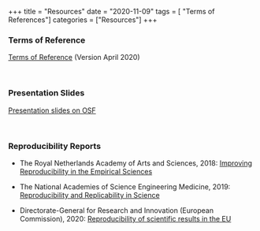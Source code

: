 +++
title = "Resources"
date = "2020-11-09"
tags = [ "Terms of References"]
categories = ["Resources"]
+++

### Terms of Reference
[Terms of Reference](20200311_SwissRN_Terms_of_Ref_V04.pdf) (Version April 2020)

&nbsp;

### Presentation Slides
[Presentation slides on OSF](https://osf.io/gzntw/)

&nbsp;

### Reproducibility Reports
* The Royal Netherlands Academy of Arts and Sciences, 2018: [Improving Reproducibility in the Empirical Sciences](https://www.knaw.nl/en/news/publications/replication-studies)

* The National Academies of Science Engineering Medicine, 2019:
[Reproducibility and Replicability in Science](https://www.nationalacademies.org/our-work/reproducibility-and-replicability-in-science)

* Directorate-General for Research and Innovation (European Commission), 2020: [Reproducibility of scientific results in the EU](https://op.europa.eu/en/publication-detail/-/publication/6bc538ad-344f-11eb-b27b-01aa75ed71a1/language-en)
